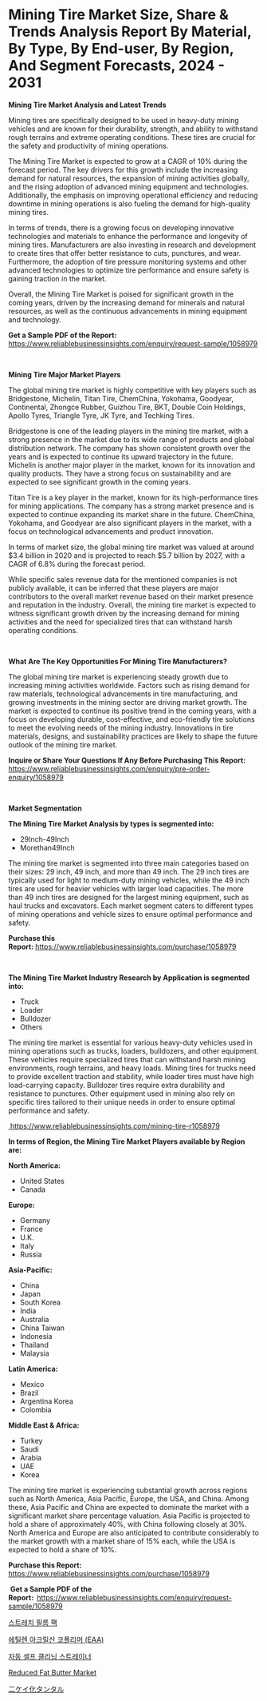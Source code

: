 <p><h1>Mining Tire Market Size, Share & Trends Analysis Report By Material, By Type, By End-user, By Region, And Segment Forecasts, 2024 - 2031</h1></p><p><strong>Mining Tire Market Analysis and Latest Trends</strong></p>
<p><p>Mining tires are specifically designed to be used in heavy-duty mining vehicles and are known for their durability, strength, and ability to withstand rough terrains and extreme operating conditions. These tires are crucial for the safety and productivity of mining operations.</p><p>The Mining Tire Market is expected to grow at a CAGR of 10% during the forecast period. The key drivers for this growth include the increasing demand for natural resources, the expansion of mining activities globally, and the rising adoption of advanced mining equipment and technologies. Additionally, the emphasis on improving operational efficiency and reducing downtime in mining operations is also fueling the demand for high-quality mining tires.</p><p>In terms of trends, there is a growing focus on developing innovative technologies and materials to enhance the performance and longevity of mining tires. Manufacturers are also investing in research and development to create tires that offer better resistance to cuts, punctures, and wear. Furthermore, the adoption of tire pressure monitoring systems and other advanced technologies to optimize tire performance and ensure safety is gaining traction in the market.</p><p>Overall, the Mining Tire Market is poised for significant growth in the coming years, driven by the increasing demand for minerals and natural resources, as well as the continuous advancements in mining equipment and technology.</p></p>
<p><strong>Get a Sample PDF of the Report:&nbsp;</strong> <a href="https://www.reliablebusinessinsights.com/enquiry/request-sample/1058979">https://www.reliablebusinessinsights.com/enquiry/request-sample/1058979</a></p>
<p>&nbsp;</p>
<p><strong>Mining Tire Major Market Players</strong></p>
<p><p>The global mining tire market is highly competitive with key players such as Bridgestone, Michelin, Titan Tire, ChemChina, Yokohama, Goodyear, Continental, Zhongce Rubber, Guizhou Tire, BKT, Double Coin Holdings, Apollo Tyres, Triangle Tyre, JK Tyre, and Techking Tires.</p><p>Bridgestone is one of the leading players in the mining tire market, with a strong presence in the market due to its wide range of products and global distribution network. The company has shown consistent growth over the years and is expected to continue its upward trajectory in the future. Michelin is another major player in the market, known for its innovation and quality products. They have a strong focus on sustainability and are expected to see significant growth in the coming years.</p><p>Titan Tire is a key player in the market, known for its high-performance tires for mining applications. The company has a strong market presence and is expected to continue expanding its market share in the future. ChemChina, Yokohama, and Goodyear are also significant players in the market, with a focus on technological advancements and product innovation.</p><p>In terms of market size, the global mining tire market was valued at around $3.4 billion in 2020 and is projected to reach $5.7 billion by 2027, with a CAGR of 6.8% during the forecast period.</p><p>While specific sales revenue data for the mentioned companies is not publicly available, it can be inferred that these players are major contributors to the overall market revenue based on their market presence and reputation in the industry. Overall, the mining tire market is expected to witness significant growth driven by the increasing demand for mining activities and the need for specialized tires that can withstand harsh operating conditions.</p></p>
<p>&nbsp;</p>
<p><strong>What Are The Key Opportunities For Mining Tire Manufacturers?</strong></p>
<p><p>The global mining tire market is experiencing steady growth due to increasing mining activities worldwide. Factors such as rising demand for raw materials, technological advancements in tire manufacturing, and growing investments in the mining sector are driving market growth. The market is expected to continue its positive trend in the coming years, with a focus on developing durable, cost-effective, and eco-friendly tire solutions to meet the evolving needs of the mining industry. Innovations in tire materials, designs, and sustainability practices are likely to shape the future outlook of the mining tire market.</p></p>
<p><strong>Inquire or Share Your Questions If Any Before Purchasing This Report:</strong> <a href="https://www.reliablebusinessinsights.com/enquiry/pre-order-enquiry/1058979">https://www.reliablebusinessinsights.com/enquiry/pre-order-enquiry/1058979</a></p>
<p>&nbsp;</p>
<p><strong>Market Segmentation</strong></p>
<p><strong>The Mining Tire Market Analysis by types is segmented into:</strong></p>
<p><ul><li>29Inch-49Inch</li><li>Morethan49Inch</li></ul></p>
<p><p>The mining tire market is segmented into three main categories based on their sizes: 29 inch, 49 inch, and more than 49 inch. The 29 inch tires are typically used for light to medium-duty mining vehicles, while the 49 inch tires are used for heavier vehicles with larger load capacities. The more than 49 inch tires are designed for the largest mining equipment, such as haul trucks and excavators. Each market segment caters to different types of mining operations and vehicle sizes to ensure optimal performance and safety.</p></p>
<p><strong>Purchase this Report:&nbsp;</strong><a href="https://www.reliablebusinessinsights.com/purchase/1058979">https://www.reliablebusinessinsights.com/purchase/1058979</a></p>
<p>&nbsp;</p>
<p><strong>The Mining Tire Market Industry Research by Application is segmented into:</strong></p>
<p><ul><li>Truck</li><li>Loader</li><li>Bulldozer</li><li>Others</li></ul></p>
<p><p>The mining tire market is essential for various heavy-duty vehicles used in mining operations such as trucks, loaders, bulldozers, and other equipment. These vehicles require specialized tires that can withstand harsh mining environments, rough terrains, and heavy loads. Mining tires for trucks need to provide excellent traction and stability, while loader tires must have high load-carrying capacity. Bulldozer tires require extra durability and resistance to punctures. Other equipment used in mining also rely on specific tires tailored to their unique needs in order to ensure optimal performance and safety.</p></p>
<p><a href="https://www.reliablebusinessinsights.com/mining-tire-r1058979">&nbsp;https://www.reliablebusinessinsights.com/mining-tire-r1058979</a></p>
<p><strong>In terms of Region, the Mining Tire Market Players available by Region are:</strong></p>
<p>
    <p> <strong> North America: </strong>
        <ul>
            <li>United States</li>
            <li>Canada</li>
        </ul>
        </p> 
    <p> <strong> Europe: </strong>
        <ul>
            <li>Germany</li>
            <li>France</li>
            <li>U.K.</li>
            <li>Italy</li>
            <li>Russia</li>
        </ul>
        </p> 
    <p> <strong> Asia-Pacific: </strong>
        <ul>
            <li>China</li>
            <li>Japan</li>
            <li>South Korea</li>
            <li>India</li>
            <li>Australia</li>
            <li>China Taiwan</li>
            <li>Indonesia</li>
            <li>Thailand</li>
            <li>Malaysia</li>
        </ul>
        </p> 
    <p> <strong> Latin America: </strong>
        <ul>
            <li>Mexico</li>
            <li>Brazil</li>
            <li>Argentina Korea</li>
            <li>Colombia</li>
        </ul>
        </p> 
    <p> <strong> Middle East & Africa: </strong>
        <ul>
            <li>Turkey</li>
            <li>Saudi</li>
            <li>Arabia</li>
            <li>UAE</li>
            <li>Korea</li>
        </ul>
    </p>
    </p>
<p><p>The mining tire market is experiencing substantial growth across regions such as North America, Asia Pacific, Europe, the USA, and China. Among these, Asia Pacific and China are expected to dominate the market with a significant market share percentage valuation. Asia Pacific is projected to hold a share of approximately 40%, with China following closely at 30%. North America and Europe are also anticipated to contribute considerably to the market growth with a market share of 15% each, while the USA is expected to hold a share of 10%.</p></p>
<p><strong>Purchase this Report: </strong><a href="https://www.reliablebusinessinsights.com/purchase/1058979">https://www.reliablebusinessinsights.com/purchase/1058979</a></p>
<p>&nbsp;<strong>Get a Sample PDF of the Report:&nbsp;&nbsp;</strong><a href="https://www.reliablebusinessinsights.com/enquiry/request-sample/1058979">https://www.reliablebusinessinsights.com/enquiry/request-sample/1058979</a></p>
<p><strong></strong></p>
<p><p><a href="https://github.com/mithunmistry2258/Market-Research-Report-List-1/blob/main/6722723163651.md">스트레치 필름 팩</a></p><p><a href="https://github.com/DavidRobb19/Market-Research-Report-List-1/blob/main/6706701163650.md">에틸렌 아크릴산 코폴리머 (EAA)</a></p><p><a href="https://medium.com/@cierrahayes645/%EC%9E%90%EB%8F%99-%EC%85%80%ED%94%84-%ED%81%B4%EB%A6%AC%EB%8B%9D-%EC%8A%A4%ED%8A%B8%EB%A0%88%EC%9D%B4%EB%84%88-%EC%8B%9C%EC%9E%A5-%EA%B7%9C%EB%AA%A8%EB%8A%94-%EC%97%B0%ED%8F%89%EA%B7%A0-%EC%84%B1%EC%9E%A5%EB%A5%A0-12-%EB%A1%9C-%EC%84%B1%EC%9E%A5%ED%95%98%EA%B3%A0-%EC%9E%88%EC%9C%BC%EB%A9%B0-%EC%9D%B4-%EB%B3%B4%EA%B3%A0%EC%84%9C%EB%8A%94-%EC%9C%A0%ED%98%95-%EC%9D%91%EC%9A%A9-%ED%94%84%EB%A1%9C%EA%B7%B8%EB%9E%A8-%EC%84%B1%EC%9E%A5-%EB%B0%8F-2024%EB%85%84-2031%EB%85%84%EA%B9%8C%EC%A7%80%EC%9D%98-%EC%98%88%EC%B8%A1-%EB%B6%84%EC%84%9D%EC%9D%84-%EB%8B%A4%EB%A3%B9%EB%8B%88%EB%8B%A4-bde16ac30fb2">자동 셀프 클리닝 스트레이너</a></p><p><a href="https://github.com/CliffMedina6/Market-Research-Report-List-5/blob/main/reduced-fat-butter-market.md">Reduced Fat Butter Market</a></p><p><a href="https://github.com/CloydAbbott2023/Market-Research-Report-List-2/blob/main/4559079153210.md">二ケイ化タンタル</a></p></p>